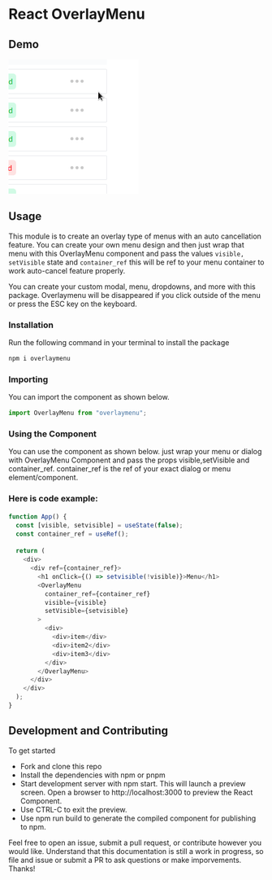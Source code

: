 # React OverlayMenu

## Demo
![Overlaymeu Example](./overlaymenu.gif)

## Usage
This module is to create an overlay type of menus with an auto cancellation feature. You can create your own menu design and then just wrap that menu with this OverlayMenu component and pass the values `visible, setVisible` state and `container_ref` this will be ref to your menu container to work auto-cancel feature properly.


You can create your custom modal, menu, dropdowns, and more with this package. Overlaymenu will be disappeared if you click outside of the menu or press the ESC key on the keyboard.

### Installation
Run the following command in your terminal to install the package
```sh
npm i overlaymenu
```

### Importing
You can import the component as shown below.
```javascript
import OverlayMenu from "overlaymenu";
```

### Using the Component
You can use the component as shown below. just wrap your menu or dialog with OverlayMenu Component and pass the props visible,setVisible and container_ref. container_ref is the ref of your exact dialog or menu element/component.

### Here is code example:

```javascript
function App() {
  const [visible, setvisible] = useState(false);
  const container_ref = useRef();

  return (
    <div>
      <div ref={container_ref}>
        <h1 onClick={() => setvisible(!visible)}>Menu</h1>
        <OverlayMenu
          container_ref={container_ref}
          visible={visible}
          setVisible={setvisible}
        >
          <div>
            <div>item</div>
            <div>item2</div>
            <div>item3</div>
          </div>
        </OverlayMenu>
      </div>
    </div>
  );
}
```

## Development and Contributing
To get started

- Fork and clone this repo
- Install the dependencies with npm or pnpm
- Start development server with npm start. This will launch a preview screen. Open a browser to http://localhost:3000 to preview the React Component.
- Use CTRL-C to exit the preview.
- Use npm run build to generate the compiled component for publishing to npm.

Feel free to open an issue, submit a pull request, or contribute however you would like. Understand that this documentation is still a work in progress, so file and issue or submit a PR to ask questions or make imporvements. Thanks!
